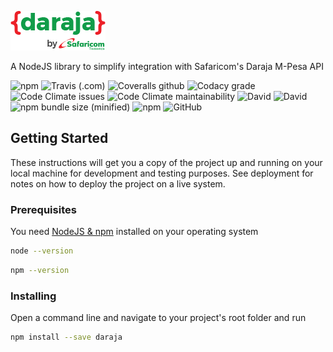 ![Daraja Logo](../img/daraja.png)

A NodeJS library to simplify integration with Safaricom's Daraja M-Pesa API

![npm](https://img.shields.io/npm/v/daraja.svg?style=flat-square)
![Travis (.com)](https://img.shields.io/travis/com/austinewuncler/daraja.svg?style=flat-square)
![Coveralls github](https://img.shields.io/coveralls/github/austinewuncler/daraja.svg?style=flat-square)
![Codacy grade](https://img.shields.io/codacy/grade/52f5703641404c969aa8d6c0d9f0616d.svg?style=flat-square)
![Code Climate issues](https://img.shields.io/codeclimate/issues/austinewuncler/daraja.svg?style=flat-square)
![Code Climate maintainability](https://img.shields.io/codeclimate/maintainability/austinewuncler/daraja.svg?style=flat-square)
![David](https://img.shields.io/david/austinewuncler/daraja.svg?style=flat-square)
![David](https://img.shields.io/david/dev/austinewuncler/daraja.svg?style=flat-square)
![npm bundle size (minified)](https://img.shields.io/bundlephobia/min/daraja.svg?style=flat-square)
![npm](https://img.shields.io/npm/dt/daraja.svg?style=flat-square)
![GitHub](https://img.shields.io/github/license/austinewuncler/daraja.svg?style=flat-square)

## Getting Started

These instructions will get you a copy of the project up and running on your
local machine for development and testing purposes. See deployment for notes on
how to deploy the project on a live system.

### Prerequisites

You need [NodeJS & npm](https://nodejs.org) installed on your operating system

```sh
node --version
```

```sh
npm --version
```

### Installing

Open a command line and navigate to your project's root folder and run

```sh
npm install --save daraja
```
